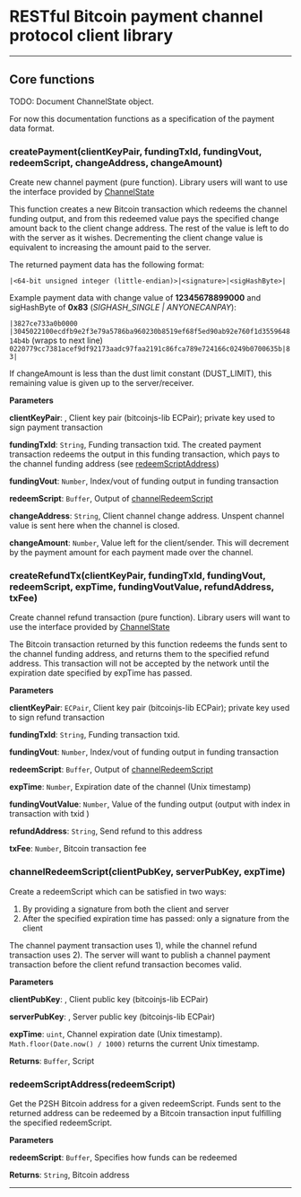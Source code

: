 # RESTful Bitcoin payment channel protocol client library 



* * *

## Core functions

TODO: Document ChannelState object.

For now this documentation functions as a specification of the payment data format.


### createPayment(clientKeyPair, fundingTxId, fundingVout, redeemScript, changeAddress, changeAmount) 

Create new channel payment (pure function). Library users will want to use
 the interface provided by [ChannelState](#channelstate)

This function creates a new Bitcoin transaction which redeems the channel
 funding output, and from this redeemed value pays the specified change
 amount back to the client change address. The rest of the value is left
 to do with the server as it wishes. Decrementing the client change value
 is equivalent to increasing the amount paid to the server.

The returned payment data has the following format:

`|<64-bit unsigned integer (little-endian)>|<signature>|<sigHashByte>|`

Example payment data with change value of **12345678899000** and
 sigHashByte of **0x83** (*SIGHASH_SINGLE | ANYONECANPAY*):

`|3827ce733a0b0000`
`|3045022100ecdfb9e2f3e79a5786ba960230b8519ef68f5ed90ab92e760f1d355964814b4b` (wraps to next line)
`0220779cc7381acef9df92173aadc97faa2191c86fca789e724166c0249b0700635b|83|`

If changeAmount is less than the dust limit constant (DUST_LIMIT), this remaining
value is given up to the server/receiver.

**Parameters**

**clientKeyPair**: , Client key pair (bitcoinjs-lib ECPair); private key used to
     sign payment transaction

**fundingTxId**: `String`, Funding transaction txid. The created payment transaction redeems the
     output in this funding transaction, which pays to the channel funding address
     (see [redeemScriptAddress](#redeemscriptaddress))

**fundingVout**: `Number`, Index/vout of funding output in funding transaction

**redeemScript**: `Buffer`, Output of [channelRedeemScript](#channelredeemscript)

**changeAddress**: `String`, Client channel change address. Unspent channel value is sent
     here when the channel is closed.

**changeAmount**: `Number`, Value left for the client/sender. This will decrement by the
     payment amount for each payment made over the channel.


### createRefundTx(clientKeyPair, fundingTxId, fundingVout, redeemScript, expTime, fundingVoutValue, refundAddress, txFee) 

Create channel refund transaction (pure function). Library users will want to use
 the interface provided by [ChannelState](#channelstate)

The Bitcoin transaction returned by this function redeems the funds sent to the
 channel funding address, and returns them to the specified refund address. This
 transaction will not be accepted by the network until the expiration date specified
 by expTime has passed.

**Parameters**

**clientKeyPair**: `ECPair`, Client key pair (bitcoinjs-lib ECPair); private key used to sign refund transaction

**fundingTxId**: `String`, Funding transaction txid.

**fundingVout**: `Number`, Index/vout of funding output in funding transaction

**redeemScript**: `Buffer`, Output of [channelRedeemScript](#channelredeemscript)

**expTime**: `Number`, Expiration date of the channel (Unix timestamp)

**fundingVoutValue**: `Number`, Value of the funding output (output with index <fundingVout>
    in transaction with txid <fundingTxId>)

**refundAddress**: `String`, Send refund to this address

**txFee**: `Number`, Bitcoin transaction fee


### channelRedeemScript(clientPubKey, serverPubKey, expTime) 

Create a redeemScript which can be satisfied in two ways:

1. By providing a signature from both the client and server
2. After the specified expiration time has passed: only a signature from the client

The channel payment transaction uses 1), while the channel refund transaction
uses 2). The server will want to publish a channel payment transaction before the
client refund transaction becomes valid.

**Parameters**

**clientPubKey**: , Client public key (bitcoinjs-lib ECPair)

**serverPubKey**: , Server public key (bitcoinjs-lib ECPair)

**expTime**: `uint`, Channel expiration date (Unix timestamp).
`Math.floor(Date.now() / 1000)` returns the current Unix timestamp.

**Returns**: `Buffer`, Script


### redeemScriptAddress(redeemScript) 

Get the P2SH Bitcoin address for a given redeemScript.
Funds sent to the returned address can be redeemed by a Bitcoin
transaction input fulfilling the specified redeemScript.

**Parameters**

**redeemScript**: `Buffer`, Specifies how funds can be redeemed

**Returns**: `String`, Bitcoin address


* * *










